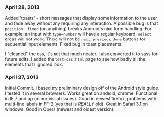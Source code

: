 ### April 28, 2013
Added 'toasts' - short messages that display some information to the user and
fade away without any requiring any interaction. A possible bug is that
`position: fixed` (on anything) breaks Android's nice form handling. For
example: an input with `type=number` will have a regular keyboard, `select`
areas will not work. There will not be `next`, `previous`, `done` buttons for
sequential input elements. Fixed bug in toast placements.

I "cleaned" the css, it's not that much neater. I also converted it to sass
for future edits. I added the `test-css.html` page to see how badly all the
elements that I ignored look.

### April 27, 2013
Initial Commit. I based my preliminary design off of the Android style guide.
I tested it in several browsers. Works great on android, chrome. Functional 
in IE 7 and up (minor visual issues). Good in newest firefox, problems with
multi-line labels in FF-2 (yes that is *REALLY* old). Great in Safari 3.1 on
windows. Good in Opera (newest and oldest version).
